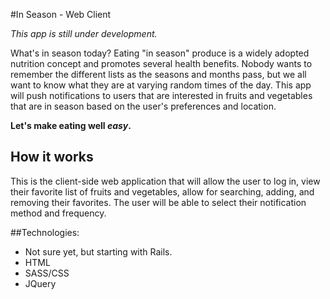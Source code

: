 #In Season - Web Client

*This app is still under development.*

What's in season today?  Eating "in season" produce is a widely adopted nutrition concept and promotes several health benefits.  Nobody wants to remember the different lists as the seasons and months pass, but we all want to know what they are at varying random times of the day.  This app will push notifications to users that are interested in fruits and vegetables that are in season based on the user's preferences and location.

**Let's make eating well *easy*.**

## How it works
This is the client-side web application that will allow the user to log in, view their favorite list of fruits and vegetables, allow for searching, adding, and removing their favorites.  The user will be able to select their notification method and frequency.


##Technologies:
- Not sure yet, but starting with Rails.
- HTML
- SASS/CSS
- JQuery